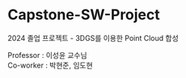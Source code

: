 # Capstone-SW-Project
2024 졸업 프로젝트 - 3DGS를 이용한 Point Cloud 합성

Professor : 이성윤 교수님\
Co-worker : 박현준, 임도현

